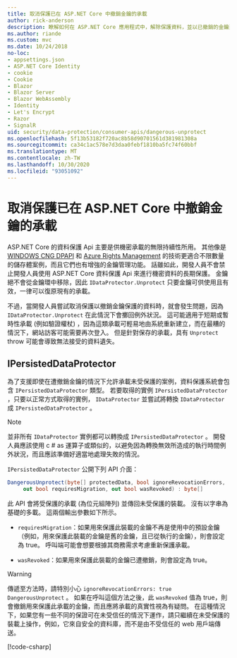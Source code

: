 ```yaml
---
title: 取消保護已在 ASP.NET Core 中撤銷金鑰的承載
author: rick-anderson
description: 瞭解如何在 ASP.NET Core 應用程式中，解除保護資料，並以已撤銷的金鑰進行保護。
ms.author: riande
ms.custom: mvc
ms.date: 10/24/2018
no-loc:
- appsettings.json
- ASP.NET Core Identity
- cookie
- Cookie
- Blazor
- Blazor Server
- Blazor WebAssembly
- Identity
- Let's Encrypt
- Razor
- SignalR
uid: security/data-protection/consumer-apis/dangerous-unprotect
ms.openlocfilehash: 5f13b53182f720ac8b58d90701561d381981308a
ms.sourcegitcommit: ca34c1ac578e7d3daa0febf1810ba5fc74f60bbf
ms.translationtype: MT
ms.contentlocale: zh-TW
ms.lasthandoff: 10/30/2020
ms.locfileid: "93051092"
---
```

# <a name="unprotect-payloads-whose-keys-have-been-revoked-in-aspnet-core"></a>取消保護已在 ASP.NET Core 中撤銷金鑰的承載

<a name="data-protection-consumer-apis-dangerous-unprotect"></a>

ASP.NET Core 的資料保護 Api 主要是供機密承載的無限持續性所用。 其他像是 [WINDOWS CNG DPAPI](/windows/win32/seccng/cng-dpapi) 和 [Azure Rights Management](/rights-management/) 的技術更適合不限數量的儲存體案例，而且它們也有增強的金鑰管理功能。 話雖如此，開發人員不會禁止開發人員使用 ASP.NET Core 資料保護 Api 來進行機密資料的長期保護。 金鑰絕不會從金鑰環中移除，因此 `IDataProtector.Unprotect` 只要金鑰可供使用且有效，一律可以復原現有的承載。

不過，當開發人員嘗試取消保護以撤銷金鑰保護的資料時，就會發生問題，因為 `IDataProtector.Unprotect` 在此情況下會擲回例外狀況。 這可能適用于短期或暫時性承載 (例如驗證權杖) ，因為這類承載可輕易地由系統重新建立，而在最糟的情況下，網站訪客可能需要再次登入。 但是針對保存的承載，具有 `Unprotect` throw 可能會導致無法接受的資料遺失。

## <a name="ipersisteddataprotector"></a>IPersistedDataProtector

為了支援即使在遭撤銷金鑰的情況下允許承載未受保護的案例，資料保護系統會包含 `IPersistedDataProtector` 類型。 若要取得的實例 `IPersistedDataProtector` ，只要以正常方式取得的實例， `IDataProtector` 並嘗試將轉換 `IDataProtector` 成 `IPersistedDataProtector` 。

> [!NOTE]
> 並非所有 `IDataProtector` 實例都可以轉換成 `IPersistedDataProtector` 。 開發人員應該使用 c # as 運算子或類似的，以避免因為轉換無效所造成的執行時間例外狀況，而且應該準備好適當地處理失敗的情況。

`IPersistedDataProtector` 公開下列 API 介面：

```csharp
DangerousUnprotect(byte[] protectedData, bool ignoreRevocationErrors,
     out bool requiresMigration, out bool wasRevoked) : byte[]
```

此 API 會將受保護的承載 (為位元組陣列) 並傳回未受保護的裝載。 沒有以字串為基礎的多載。 這兩個輸出參數如下所示。

* `requiresMigration`：如果用來保護此裝載的金鑰不再是使用中的預設金鑰（例如，用來保護此裝載的金鑰是舊的金鑰，且已從執行的金鑰），則會設定為 true。 呼叫端可能會想要根據其商務需求考慮重新保護承載。

* `wasRevoked`：如果用來保護此裝載的金鑰已遭撤銷，則會設定為 true。

>[!WARNING]
> 傳遞至方法時，請特別小心 `ignoreRevocationErrors: true` `DangerousUnprotect` 。 如果在呼叫這個方法之後，此 `wasRevoked` 值為 true，則會撤銷用來保護此承載的金鑰，而且應將承載的真實性視為有疑問。 在這種情況下，如果您有一些不同的保證可在未受信任的情況下運作，請只繼續在未受保護的裝載上操作，例如，它來自安全的資料庫，而不是由不受信任的 web 用戶端傳送。

[!code-csharp[](dangerous-unprotect/samples/dangerous-unprotect.cs)]
